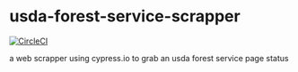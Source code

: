 # usda-forest-service-scrapper

[![CircleCI](https://circleci.com/gh/jossjacobo/usda-forest-service-scrapper/tree/main.svg?style=svg)](https://circleci.com/gh/jossjacobo/usda-forest-service-scrapper/tree/main)

a web scrapper using cypress.io to grab an usda forest service page status
